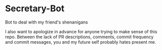 # Secretary-Bot

Bot to deal with my friend's shenanigans

I also want to apologize in advance for anyone trying to make sense of this repo.
Between the lack of PR descriptions, comments, commit frequency and commit messages, 
you and my future self probably hates present me.
